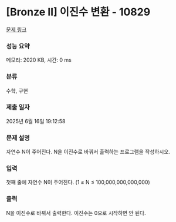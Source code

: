 # [Bronze II] 이진수 변환 - 10829 

[문제 링크](https://www.acmicpc.net/problem/10829) 

### 성능 요약

메모리: 2020 KB, 시간: 0 ms

### 분류

수학, 구현

### 제출 일자

2025년 6월 16일 19:12:58

### 문제 설명

<p>자연수 N이 주어진다. N을 이진수로 바꿔서 출력하는 프로그램을 작성하시오.</p>

### 입력 

 <p>첫째 줄에 자연수 N이 주어진다. (1 ≤ N ≤ 100,000,000,000,000)</p>

### 출력 

 <p>N을 이진수로 바꿔서 출력한다. 이진수는 0으로 시작하면 안 된다.</p>

